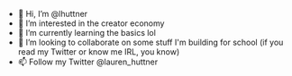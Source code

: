 - 👋 Hi, I’m @lhuttner
- 👀 I’m interested in the creator economy
- 🌱 I’m currently learning the basics lol
- 💞️ I’m looking to collaborate on some stuff I'm building for school (if you read my Twitter or know me IRL, you know)
- 📫 Follow my Twitter @lauren_huttner

<!---
lhuttner/lhuttner is a ✨ special ✨ repository because its `README.md` (this file) appears on your GitHub profile.
You can click the Preview link to take a look at your changes.
--->
